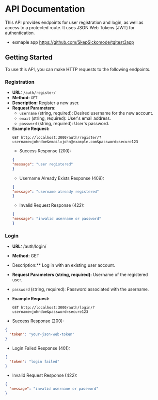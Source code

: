 # API Documentation

This API provides endpoints for user registration and login, as well as access to a protected route. It uses JSON Web Tokens (JWT) for authentication.

- exmaple app
https://github.com/SkepSickomode/tgitest3app


## Getting Started

To use this API, you can make HTTP requests to the following endpoints.

### Registration

- **URL:** `/auth/register/`
- **Method:** `GET`
- **Description:** Register a new user.
- **Request Parameters:**
  - `username` (string, required): Desired username for the new account.
  - `email` (string, required): User's email address.
  - `password` (string, required): User's password.
- **Example Request:**
  ```http
  GET http://localhost:3000/auth/register/?username=johndoe&email=john@example.com&password=secure123
  ```
  - Success Response (200):
  ```json
  {
  "message": "user registered"
  }
  ```
  - Username Already Exists Response (409):
  ```json
  {
  "message": "username already registered"
  }
  ```
  - Invalid Request Response (422):
  ```json
  {
  "message": "invalid username or password"
  }
  ```

### Login

- **URL:** /auth/login/
-    **Method:** GET
-    Description:** Log in with an existing user account.
-    **Request Parameters (string, required):** Username of the registered user.
- `password` (string, required): Password associated with the username.
- **Example Request:**
  ```http
  GET http://localhost:3000/auth/login/?username=johndoe&password=secure123
  ```

- Success Response (200):
```json
{
  "token": "your-json-web-token"
}
```
- Login Failed Response (401):
```json
{
  "token": "login failed"
}
```
- Invalid Request Response (422):
```json
{
  "message": "invalid username or password"
}
```
